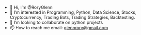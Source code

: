 - 👋 Hi, I’m @RoryGlenn
- 👀 I’m interested in Programming, Python, Data Science, Stocks, Cryptocurrency, Trading Bots, Trading Strategies, Backtesting.
- 💞️ I’m looking to collaborate on python projects
- 📫 How to reach me email: glennrory@gmail.com

<!---
RoryGlenn/RoryGlenn is a ✨ special ✨ repository because its `README.md` (this file) appears on your GitHub profile.
You can click the Preview link to take a look at your changes.
--->
